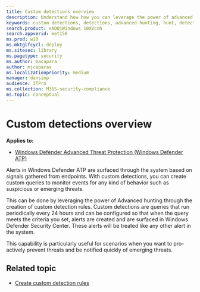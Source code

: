 ```yaml
---
title: Custom detections overview
description: Understand how how you can leverage the power of advanced hunting to create custom detections
keywords: custom detections, detections, advanced hunting, hunt, detect, query
search.product: eADQiWindows 10XVcnh
search.appverid: met150
ms.prod: w10
ms.mktglfcycl: deploy
ms.sitesec: library
ms.pagetype: security
ms.author: macapara
author: mjcaparas
ms.localizationpriority: medium
manager: dansimp
audience: ITPro
ms.collection: M365-security-compliance 
ms.topic: conceptual
---
```



# Custom detections overview
**Applies to:**
- [Windows Defender Advanced Threat Protection (Windows Defender ATP)](https://go.microsoft.com/fwlink/p/?linkid=2069559)


Alerts in Windows Defender ATP are surfaced through the system based on signals gathered from endpoints. With custom detections, you can create custom queries to monitor events for any kind of behavior such as suspicious or emerging threats.

This can be done by leveraging the power of Advanced hunting through the creation of custom detection rules. 
Custom detections are queries that run periodically every 24 hours and can be configured so that when the query meets the criteria you set, alerts are created and are surfaced in Windows Defender Security Center. These alerts will be treated like any other alert in the system.

This capability is particularly useful for scenarios when you want to pro-actively prevent threats and be notified quickly of emerging threats.

## Related topic
- [Create custom detection rules](custom-detection-rules.md)


